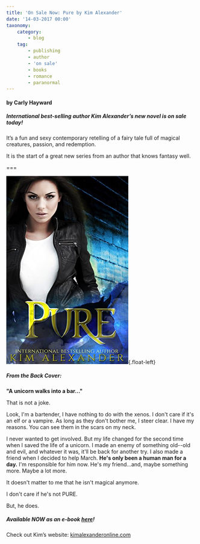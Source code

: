 ```yaml
---
title: 'On Sale Now: Pure by Kim Alexander'
date: '14-03-2017 00:00'
taxonomy:
    category:
        - blog
    tag:
        - publishing
        - author
        - 'on sale'
        - books
        - romance
        - paranormal
---
```


#### by Carly Hayward

##### **International best-selling author Kim Alexander’s new novel is on sale today!**

It’s a fun and sexy contemporary retelling of a fairy tale full of magical creatures, passion, and redemption.

It is the start of a great new series from an author that knows fantasy well.

===

![](Book_Light_Editorial_pure.jpg?cropResize=300,300){.float-left}

##### From the Back Cover:

**"A unicorn walks into a bar..."**

That is not a joke.

Look, I'm a bartender, I have nothing to do with the xenos. I don't care if it's an elf or a vampire. As long as they don't bother me, I steer clear. I have my reasons. You can see them in the scars on my neck.

I never wanted to get involved. But my life changed for the second time when I saved the life of a unicorn. I made an enemy of something old--old and evil, and whatever it was, it'll be back for another try. I also made a friend when I decided to help March. **He's only been a human man for a day.** I'm responsible for him now. He's my friend...and, maybe something more. Maybe a lot more.

It doesn't matter to me that he isn't magical anymore.

I don't care if he's not PURE.

But, he does.


##### Available NOW as an e-book [here](https://www.amazon.com/Pure-Paranormal-Romance-Kim-Alexander-ebook/dp/B06XKMW6J1/ref=sr_1_2?ie=UTF8&qid=1489513322&sr=8-2&keywords=kim+alexander?target=_blank)!

Check out Kim’s website: [kimalexanderonline.com](http://kimalexanderonline.com/wp/?target=_blank)